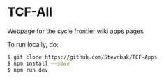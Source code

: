 # TCF-All
Webpage for the cycle frontier wiki apps pages


To run locally, do: 
```sh
$ git clone https://github.com/Stevnbak/TCF-Apps
$ npm install --save
$ npm run dev
```
